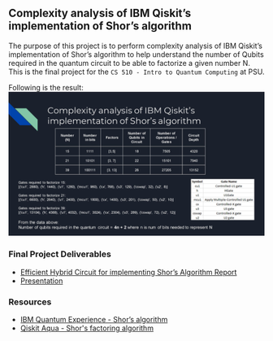 ## Complexity analysis of IBM Qiskit’s implementation of Shor’s algorithm  

The purpose of this project is to perform complexity analysis of IBM Qiskit’s implementation of Shor’s algorithm to help understand the number of Qubits required in the quantum circuit to be able to factorize a given number N. This is the final project for the `CS 510 - Intro to Quantum Computing` at PSU.  

Following is the result:  
![Analysis](/screenshots/analysis.jpg)

### Final Project Deliverables
* [Efficient Hybrid Circuit for implementing Shor’s Algorithm Report](https://1drv.ms/b/s!Arc54q14bwOLgt5zqi1eFiAC9i63xQ?e=JBeyRr)  
* [Presentation](https://1drv.ms/p/s!Arc54q14bwOLgt5ykTVbdRqka3rMqQ?e=vPZdRZ)

### Resources
* [IBM Quantum Experience - Shor’s algorithm](https://quantum-computing.ibm.com/docs/iqx/guide/shors-algorithm)
* [Qiskit Aqua - Shor's factoring algorithm](https://qiskit.org/documentation/stubs/qiskit.aqua.algorithms.Shor.html?highlight=shor#qiskit.aqua.algorithms.Shor)
